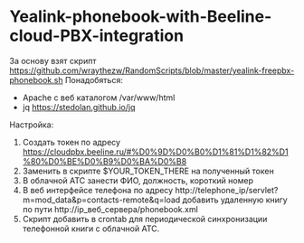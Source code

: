 # Yealink-phonebook-with-Beeline-cloud-PBX-integration
За основу взят скрипт https://github.com/wraythezw/RandomScripts/blob/master/yealink-freepbx-phonebook.sh
Понадобяться:
  - Apache c веб каталогом /var/www/html
  - jq https://stedolan.github.io/jq

Настройка:
1. Создать токен по адресу https://cloudpbx.beeline.ru/#%D0%9D%D0%B0%D1%81%D1%82%D1%80%D0%BE%D0%B9%D0%BA%D0%B8
2. Заменить в скрипте $YOUR_TOKEN_THERE на полученный токен
3. В облачной АТС занести ФИО, должность, короткий номер
4. В веб интерфейсе телефона по адресу http://telephone_ip/servlet?m=mod_data&p=contacts-remote&q=load добавить удаленную книгу по пути http://ip_веб_сервера/phonebook.xml
5. Скрипт добавить в crontab для периодической синхронизации телефонной книги с облачной АТС.

